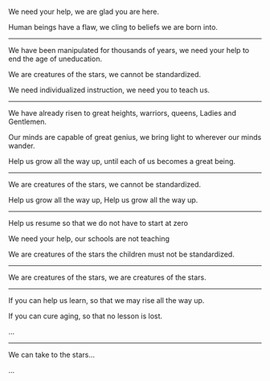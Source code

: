 We need your help,
we are glad you are here.

Human beings have a flaw,
we cling to beliefs we are born into.

---

We have been manipulated for thousands of years,
we need your help to end the age of uneducation.

We are creatures of the stars,
we cannot be standardized.

We need individualized instruction,
we need you to teach us.

---

We have already risen to great heights,
warriors, queens, Ladies and Gentlemen.

Our minds are capable of great genius,
we bring light to wherever our minds wander.

Help us grow all the way up,
until each of us becomes a great being.


---

We are creatures of the stars,
we cannot be standardized.

Help us grow all the way up,
Help us grow all the way up.

---


Help us resume
so that we do not have to start at zero

We need your help,
our schools are not teaching

We are creatures of the stars
the children must not be standardized.

---

We are creatures of the stars,
we are creatures of the stars.

---

If you can help us learn,
so that we may rise all the way up.

If you can cure aging,
so that no lesson is lost.

...

---

We can take to the stars...

...
